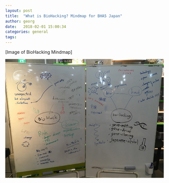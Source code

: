 ```yaml
---
layout: post
title:  "What is BioHacking? Mindmap for BHA5 Japan"
author: georg
date:   2018-02-01 15:00:34
categories: general
tags:
---
```


[Image of BioHacking Mindmap]

![Image of BioHacking Mindmap](/images/What_is_BioHacking.jpg)
